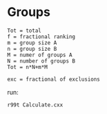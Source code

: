 Groups
====

    Tot = total
    f = fractional ranking
    m = group size A
    n = group size B
    M = numer of groups A
    N = number of groups B
    Tot = n*N+m*M

    exc = fractional of exclusions

run:

    r99t Calculate.cxx
    
    
